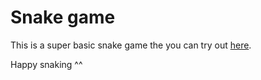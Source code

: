 # Snake game

This is a super basic snake game the you can try out [here](https://tomtom637.github.io/snake/).

Happy snaking ^^
